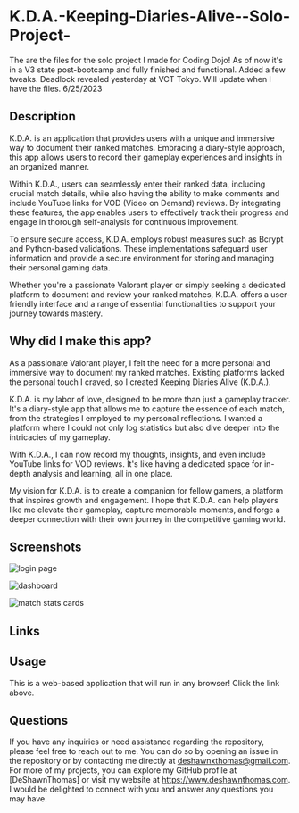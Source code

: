 # K.D.A.-Keeping-Diaries-Alive--Solo-Project-

The are the files for the solo project I made for Coding Dojo! As of now it's in a V3 state post-bootcamp and fully finished and functional. Added a few tweaks. Deadlock revealed yesterday at VCT Tokyo. Will update when I have the files. 6/25/2023

## Description 
K.D.A. is an application that provides users with a unique and immersive way to document their ranked matches. Embracing a diary-style approach, this app allows users to record their gameplay experiences and insights in an organized manner.

Within K.D.A., users can seamlessly enter their ranked data, including crucial match details, while also having the ability to make comments and include YouTube links for VOD (Video on Demand) reviews. By integrating these features, the app enables users to effectively track their progress and engage in thorough self-analysis for continuous improvement.

To ensure secure access, K.D.A. employs robust measures such as Bcrypt and Python-based validations. These implementations safeguard user information and provide a secure environment for storing and managing their personal gaming data.

Whether you're a passionate Valorant player or simply seeking a dedicated platform to document and review your ranked matches, K.D.A. offers a user-friendly interface and a range of essential functionalities to support your journey towards mastery.

## Why did I make this app? 
As a passionate Valorant player, I felt the need for a more personal and immersive way to document my ranked matches. Existing platforms lacked the personal touch I craved, so I created Keeping Diaries Alive (K.D.A.).

K.D.A. is my labor of love, designed to be more than just a gameplay tracker. It's a diary-style app that allows me to capture the essence of each match, from the strategies I employed to my personal reflections. I wanted a platform where I could not only log statistics but also dive deeper into the intricacies of my gameplay.

With K.D.A., I can now record my thoughts, insights, and even include YouTube links for VOD reviews. It's like having a dedicated space for in-depth analysis and learning, all in one place.

My vision for K.D.A. is to create a companion for fellow gamers, a platform that inspires growth and engagement. I hope that K.D.A. can help players like me elevate their gameplay, capture memorable moments, and forge a deeper connection with their own journey in the competitive gaming world.

## Screenshots 
![login page](/static/img/kda-screenhot-1-homepage.png)

![dashboard](/static/img/kda-screenshot-2-dashboard.png)

![match stats cards](/static/img/kda-screenshot-3-stats.png)

## Links 


## Usage

 This is a web-based application that will run in any browser! Click the link above.

## Questions 

If you have any inquiries or need assistance regarding the repository, please feel free to reach out to me. You can do so by opening an issue in the repository or by contacting me directly at deshawnxthomas@gmail.com. For more of my projects, you can explore my GitHub profile at [DeShawnThomas] or visit my website at https://www.deshawnthomas.com. I would be delighted to connect with you and answer any questions you may have.
